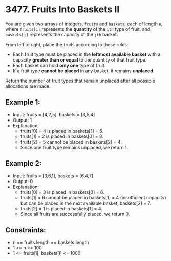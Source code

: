 # 3477. Fruits Into Baskets II

You are given two arrays of integers, `fruits` and `baskets`, each of length `n`, where `fruits[i]` represents the **quantity** of the `ith` type of fruit, and `baskets[j]` represents the capacity of the `jth` basket.

From left to right, place the fruits according to these rules:

- Each fruit type must be placed in the **leftmost available basket** with a capacity **greater than or equal** to the quantity of that fruit type.
- Each basket can hold **only one** type of fruit.
- If a fruit type **cannot be placed** in any basket, it remains **unplaced**.


Return the number of fruit types that remain unplaced after all possible allocations are made.


## Example 1:

- Input: fruits = [4,2,5], baskets = [3,5,4]
- Output: 1
- Explanation:
    - fruits[0] = 4 is placed in baskets[1] = 5.
    - fruits[1] = 2 is placed in baskets[0] = 3.
    - fruits[2] = 5 cannot be placed in baskets[2] = 4.
    - Since one fruit type remains unplaced, we return 1.



## Example 2:

- Input: fruits = [3,6,1], baskets = [6,4,7]
- Output: 0
- Explanation:
    - fruits[0] = 3 is placed in baskets[0] = 6.
    - fruits[1] = 6 cannot be placed in baskets[1] = 4 (insufficient capacity) but can be placed in the next available basket, baskets[2] = 7.
    - fruits[2] = 1 is placed in baskets[1] = 4.
    - Since all fruits are successfully placed, we return 0.

 
## Constraints:

- n == fruits.length == baskets.length
- 1 <= n <= 100
- 1 <= fruits[i], baskets[i] <= 1000